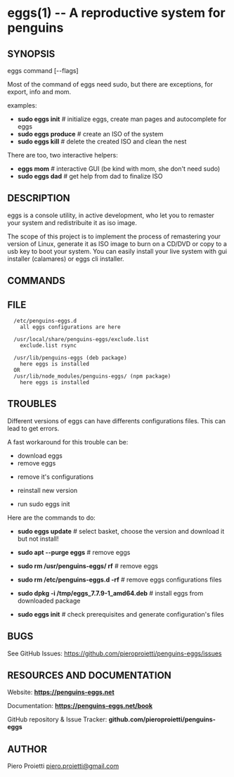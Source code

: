 eggs(1) -- A reproductive system for penguins
=============================================

<!-- toc -->

<!-- tocstop -->

## SYNOPSIS
  eggs command [--flags]

  Most of the command of eggs need sudo, but there are exceptions, for export, info and mom.

  examples:

  * **sudo eggs init**  # initialize eggs, create man pages and autocomplete for eggs
  * **sudo eggs produce** # create an ISO of the system
  * **sudo eggs kill** # delete the created ISO and clean the nest

  There are too, two interactive helpers:
  * **eggs mom** # interactive GUI (be kind with mom, she don't need sudo)
  * **sudo eggs dad** # get help from dad to finalize ISO


## DESCRIPTION

eggs is a console utility, in active development, who let you to remaster your system and redistribuite it as iso image.

The scope of this project is to implement the process of remastering your version of Linux, generate it as ISO image to burn on a CD/DVD or copy to a usb key to boot your system. You can easily install your live system with gui installer (calamares)  or eggs cli installer.

## COMMANDS

<!-- commands -->

<!-- commandsstop -->

## FILE
      /etc/penguins-eggs.d
        all eggs configurations are here

      /usr/local/share/penguins-eggs/exclude.list
        exclude.list rsync

      /usr/lib/penguins-eggs (deb package)
        here eggs is installed
      OR
      /usr/lib/node_modules/penguins-eggs/ (npm package)
        here eggs is installed


## TROUBLES
Different versions of eggs can have differents configurations files. This can lead to get errors. 

A fast workaround for this trouble can be:

* download eggs
* remove eggs
+ remove it's configurations
* reinstall new version
+ run sudo eggs init

Here are the commands to do:

* **sudo eggs update** # select basket, choose the version and download it but not install!

* **sudo apt --purge eggs** # remove eggs

* **sudo rm /usr/penguins-eggs/ rf** # remove eggs 

* **sudo rm /etc/penguins-eggs.d -rf** # remove eggs configurations files

* **sudo dpkg -i /tmp/eggs_7.7.9-1_amd64.deb** # install eggs from downloaded package

* **sudo eggs init** # check prerequisites and generate configuration's files

## BUGS

See GitHub Issues: <https://github.com/pieroproietti/penguins-eggs/issues>

## RESOURCES AND DOCUMENTATION
Website: **https://penguins-eggs.net**

Documentation: **https://penguins-eggs.net/book**

GitHub repository & Issue Tracker: **github.com/pieroproietti/penguins-eggs**

## AUTHOR

Piero Proietti <piero.proietti@gmail.com>
